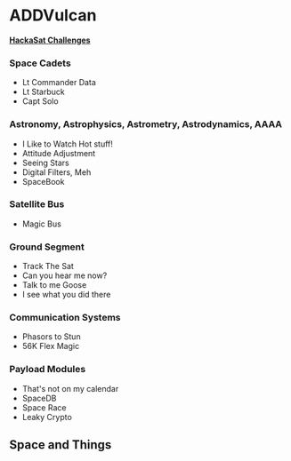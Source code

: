 # ADDVulcan
[**HackaSat Challenges**](https://www.hackasat.com/)

### Space Cadets

- Lt Commander Data 
- Lt Starbuck 
- Capt Solo 

### Astronomy, Astrophysics, Astrometry, Astrodynamics, AAAA

- I Like to Watch Hot stuff! 
- Attitude Adjustment 
- Seeing Stars 
- Digital Filters, Meh
- SpaceBook

### Satellite Bus

- Magic Bus

### Ground Segment

- Track The Sat
- Can you hear me now?
- Talk to me Goose
- I see what you did there

### Communication Systems

- Phasors to Stun
- 56K Flex Magic

### Payload Modules

- That's not on my calendar
- SpaceDB
- Space Race
- Leaky Crypto

## Space and Things
